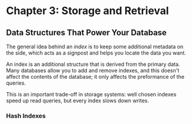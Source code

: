 # Chapter 3: Storage and Retrieval

## Data Structures That Power Your Database

The general idea behind an *index* is to keep some additional metadata on the side, which acts as a signpost and helps you  locate the data you want.

An index is an additional structure that is derived from the primary data. Many databases allow you to add and remove indexes, and this doesn't affect the contents of the database; it only affects the preformance of the queries.

This is an important trade-off in storage systems: well chosen indexes speed up read queries, but every index slows down writes.

### Hash Indexes 